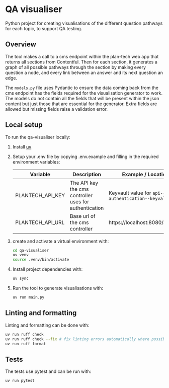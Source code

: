 # QA visualiser

Python project for creating visualisations of the different question pathways for each topic, to support QA testing.

## Overview

The tool makes a call to a cms endpoint within the plan-tech web app that returns all sections from Contentful.
Then for each section, it generates a graph of all possible pathways through the section by making every question a
node, and every link between an answer and its next question an edge.

The `models.py` file uses Pydantic to ensure the data coming back from the cms endpoint has the fields required for the
visualisation generator to work.
The models do not contain all the fields that will be present within the json content but just those that are essential
for the generator.
Extra fields are allowed but missing fields raise a validation error.

## Local setup

To run the qa-visualiser locally:

1. Install [uv](https://github.com/astral-sh/uv)
2. Setup your .env file by copying .env.example and filling in the required environment variables:

   | Variable         | Description                                            | Example / Location                                 |
   |------------------|--------------------------------------------------------|----------------------------------------------------|
   | PLANTECH_API_KEY | The API key the cms controller uses for authentication | Keyvault value for `api--authentication--keyvalue` |
   | PLANTECH_API_URL | Base url of the cms controller                         | https://localhost:8080/api/cms                     |

3. create and activate a virtual environment with:
    ```bash
    cd qa-visualiser
    uv venv
    source .venv/bin/activate
    ```
4. Install project dependencies with:
    ```bash
    uv sync
    ```
5. Run the tool to generate visualisations with:
    ```bash
    uv run main.py
    ```

## Linting and formatting

Linting and formatting can be done with:

```bash
uv run ruff check
uv run ruff check --fix # fix linting errors automatically where possible
uv run ruff format
```

## Tests

The tests use pytest and can be run with:

```bash
uv run pytest
```
